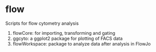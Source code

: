 # flow
Scripts for flow cytometry analysis

1. flowCore: for importing, transforming and gating
1. ggcyto: a ggplot2 package for plotting of FACS data
1. flowWorkspace: package to analyze data after analysis in FlowJo
